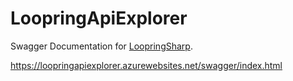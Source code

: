 # LoopringApiExplorer
Swagger Documentation for [LoopringSharp](https://github.com/taranasus/LoopringSharp).

https://loopringapiexplorer.azurewebsites.net/swagger/index.html
